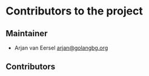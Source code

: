 # Contributors to the project

## Maintainer
* Arjan van Eersel <arjan@golangbg.org>

## Contributors
